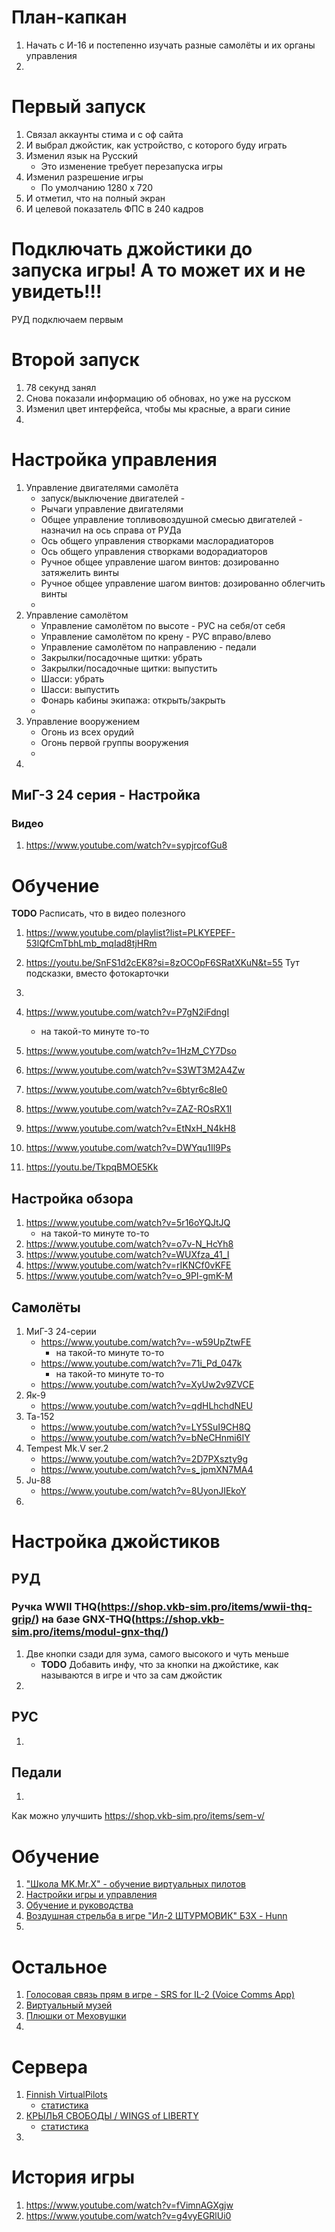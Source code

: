# План-капкан
1. Начать с И-16 и постепенно изучать разные самолёты и их органы управления
2. 

# Первый запуск
1. Связал аккаунты стима и с оф сайта
2. И выбрал джойстик, как устройство, с которого буду играть
3. Изменил язык на Русский
    - Это  изменение требует перезапуска игры
4. Изменил разрешение игры
    - По умолчанию 1280 х 720
5. И отметил, что на полный экран
6. И целевой показатель ФПС в 240 кадров

# Подключать джойстики до запуска игры! А то может их и не увидеть!!!
РУД подключаем первым

# Второй запуск
1. 78 секунд занял
2. Снова показали информацию об обновах, но уже на русском
3. Изменил цвет интерфейса, чтобы мы красные, а враги синие
4. 

# Настройка управления
1. Управление двигателями самолёта
    - запуск/выключение двигателей -
    - Рычаги управление двигателями
    - Общее управление топливовоздушной смесью двигателей - назначил на ось справа от РУДа
    - Ось общего управления створками маслорадиаторов
    - Ось общего управления створками водорадиаторов
    - Ручное общее управление шагом винтов: дозированно затяжелить винты
    - Ручное общее управление шагом винтов: дозированно облегчить винты
    - 
2.  Управление самолётом
    - Управление самолётом по высоте - РУС на себя/от себя
    - Управление самолётом по крену - РУС вправо/влево
    - Управление самолётом по направлению - педали
    - Закрылки/посадочные щитки: убрать
    - Закрылки/посадочные щитки: выпустить
    - Шасси: убрать
    - Шасси: выпустить
    - Фонарь кабины экипажа: открыть/закрыть
    - 
3.  Управление вооружением
    - Огонь из всех орудий
    - Огонь первой группы вооружения
    - 
4.  




## МиГ-3 24 серия - Настройка

### Видео
1. https://www.youtube.com/watch?v=sypjrcofGu8

# Обучение
**TODO** Расписать, что в видео полезного

1. https://www.youtube.com/playlist?list=PLKYEPEF-53lQfCmTbhLmb_mqIad8tjHRm
2. https://youtu.be/SnFS1d2cEK8?si=8zOCOpF6SRatXKuN&t=55 Тут подсказки, вместо фотокарточки
3. 



1. https://www.youtube.com/watch?v=P7gN2iFdngI
    - на такой-то минуте то-то
2. https://www.youtube.com/watch?v=1HzM_CY7Dso
3. https://www.youtube.com/watch?v=S3WT3M2A4Zw
4. https://www.youtube.com/watch?v=6btyr6c8Ie0
5. https://www.youtube.com/watch?v=ZAZ-ROsRX1I
6. https://www.youtube.com/watch?v=EtNxH_N4kH8
7. https://www.youtube.com/watch?v=DWYqu1Il9Ps
8. https://youtu.be/TkpqBMOE5Kk

## Настройка обзора
1. https://www.youtube.com/watch?v=5r16oYQJtJQ
    - на такой-то минуте то-то
2. https://www.youtube.com/watch?v=o7v-N_HcYh8
3. https://www.youtube.com/watch?v=WUXfza_41_I
4. https://www.youtube.com/watch?v=rIKNCf0vKFE
5. https://www.youtube.com/watch?v=o_9PI-gmK-M

## Самолёты
1. МиГ-3 24-серии
    - https://www.youtube.com/watch?v=-w59UpZtwFE
        - на такой-то минуте то-то
    - https://www.youtube.com/watch?v=71i_Pd_047k
        - на такой-то минуте то-то
    - https://www.youtube.com/watch?v=XyUw2v9ZVCE
2. Як-9
    - https://www.youtube.com/watch?v=qdHLhchdNEU
3. Ta-152
    - https://www.youtube.com/watch?v=LY5SuI9CH8Q
    - https://www.youtube.com/watch?v=bNeCHnmi6IY
4. Tempest Mk.V ser.2
    - https://www.youtube.com/watch?v=2D7PXszty9g
    - https://www.youtube.com/watch?v=s_jpmXN7MA4
5. Ju-88
    - https://www.youtube.com/watch?v=8UyonJIEkoY
6. 

# Настройка джойстиков
## РУД
### Ручка WWII THQ(https://shop.vkb-sim.pro/items/wwii-thq-grip/) на базе GNX-THQ(https://shop.vkb-sim.pro/items/modul-gnx-thq/)
1. Две кнопки сзади для зума, самого высокого и чуть меньше
   - **TODO** Добавить инфу, что за кнопки на джойстике, как называются в игре и что за сам джойстик
2. 
## РУС
1.
## Педали
1.

Как можно улучшить
https://shop.vkb-sim.pro/items/sem-v/

# Обучение
1. ["Школа MK.Mr.X" - обучение виртуальных пилотов](https://forum.il2sturmovik.ru/topic/4923-%D1%88%D0%BA%D0%BE%D0%BB%D0%B0-mkmrx-%D0%BE%D0%B1%D1%83%D1%87%D0%B5%D0%BD%D0%B8%D0%B5-%D0%B2%D0%B8%D1%80%D1%82%D1%83%D0%B0%D0%BB%D1%8C%D0%BD%D1%8B%D1%85-%D0%BF%D0%B8%D0%BB%D0%BE%D1%82%D0%BE%D0%B2/)
2. [Настройки игры и управления](https://forum.il2sturmovik.ru/forum/47-%D0%BD%D0%B0%D1%81%D1%82%D1%80%D0%BE%D0%B9%D0%BA%D0%B8-%D0%B8%D0%B3%D1%80%D1%8B-%D0%B8-%D1%83%D0%BF%D1%80%D0%B0%D0%B2%D0%BB%D0%B5%D0%BD%D0%B8%D1%8F/)
3. [Обучение и руководства](https://forum.il2sturmovik.ru/forum/44-%D0%BE%D0%B1%D1%83%D1%87%D0%B5%D0%BD%D0%B8%D0%B5-%D0%B8-%D1%80%D1%83%D0%BA%D0%BE%D0%B2%D0%BE%D0%B4%D1%81%D1%82%D0%B2%D0%B0/)
4. [Воздушная стрельба в игре "Ил-2 ШТУРМОВИК" БЗХ - Hunn](https://www.youtube.com/watch?v=TkpqBMOE5Kk)
5. 



# Остальное
1. [Голосовая связь прям в игре - SRS for IL-2 (Voice Comms App)](https://forum.il2sturmovik.ru/topic/13613-%D0%B8%D1%81%D0%BF%D0%BE%D0%BB%D1%8C%D0%B7%D0%BE%D0%B2%D0%B0%D0%BD%D0%B8%D0%B5-srs-for-il-2-voice-comms-app/)
2. [Виртуальный музей](https://il2sturmovik.ru/museum/)
3. [Плюшки от Меховушки](https://forum.il2sturmovik.ru/topic/2156-%D0%BF%D0%BB%D1%8E%D1%88%D0%BA%D0%B8-%D0%BE%D1%82-%D0%BC%D0%B5%D1%85%D0%BE%D0%B2%D1%83%D1%88%D0%BA%D0%B8/)
4. 


# Сервера
1. [Finnish VirtualPilots](https://forum.il2sturmovik.ru/topic/6043-%D0%BD%D0%BE%D0%B2%D1%8B%D0%B9-finnish-virtualpilots-dynamic-war-%D0%B6%D1%83%D1%82%D0%BA%D0%B8%D0%B9-%D1%85%D0%B0%D1%80%D0%B4%D0%BA%D0%BE%D1%80/)
    - [статистика](https://stats.virtualpilots.fi/)
2. [КРЫЛЬЯ СВОБОДЫ / WINGS of LIBERTY](https://forum.il2sturmovik.ru/topic/6481-%D0%BA%D1%80%D1%8B%D0%BB%D1%8C%D1%8F-%D1%81%D0%B2%D0%BE%D0%B1%D0%BE%D0%B4%D1%8B-wings-of-liberty/)
    - [статистика](http://il2stat.aviaskins.com:8008/ru/)
3. 

# История игры
1. https://www.youtube.com/watch?v=fVimnAGXgjw
2. https://www.youtube.com/watch?v=g4vyEGRlUi0
